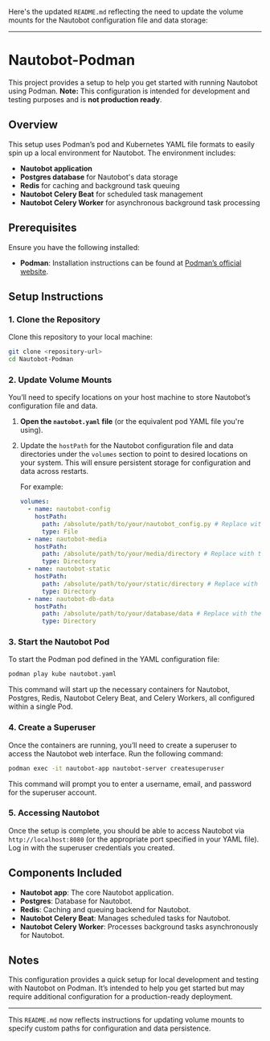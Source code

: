Here's the updated `README.md` reflecting the need to update the volume mounts for the Nautobot configuration file and data storage:

---

# Nautobot-Podman

This project provides a setup to help you get started with running Nautobot using Podman. **Note:** This configuration is intended for development and testing purposes and is **not production ready**.

## Overview

This setup uses Podman’s pod and Kubernetes YAML file formats to easily spin up a local environment for Nautobot. The environment includes:
- **Nautobot application**
- **Postgres database** for Nautobot's data storage
- **Redis** for caching and background task queuing
- **Nautobot Celery Beat** for scheduled task management
- **Nautobot Celery Worker** for asynchronous background task processing

## Prerequisites

Ensure you have the following installed:
- **Podman**: Installation instructions can be found at [Podman’s official website](https://podman.io/).

## Setup Instructions

### 1. Clone the Repository

Clone this repository to your local machine:

```bash
git clone <repository-url>
cd Nautobot-Podman
```

### 2. Update Volume Mounts

You’ll need to specify locations on your host machine to store Nautobot’s configuration file and data.

1. **Open the `nautobot.yaml` file** (or the equivalent pod YAML file you're using).
2. Update the `hostPath` for the Nautobot configuration file and data directories under the `volumes` section to point to desired locations on your system. This will ensure persistent storage for configuration and data across restarts.

   For example:
   ```yaml
   volumes:
     - name: nautobot-config
       hostPath:
         path: /absolute/path/to/your/nautobot_config.py # Replace with the actual path to your Nautobot config file
         type: File
     - name: nautobot-media
       hostPath:
         path: /absolute/path/to/your/media/directory # Replace with the desired path for Nautobot media files
         type: Directory
     - name: nautobot-static
       hostPath:
         path: /absolute/path/to/your/static/directory # Replace with the desired path for Nautobot static files
         type: Directory
     - name: nautobot-db-data
       hostPath:
         path: /absolute/path/to/your/database/data # Replace with the desired path for Postgres data
         type: Directory
   ```

### 3. Start the Nautobot Pod

To start the Podman pod defined in the YAML configuration file:

```bash
podman play kube nautobot.yaml
```

This command will start up the necessary containers for Nautobot, Postgres, Redis, Nautobot Celery Beat, and Celery Workers, all configured within a single Pod.

### 4. Create a Superuser

Once the containers are running, you’ll need to create a superuser to access the Nautobot web interface. Run the following command:

```bash
podman exec -it nautobot-app nautobot-server createsuperuser
```

This command will prompt you to enter a username, email, and password for the superuser account.

### 5. Accessing Nautobot

Once the setup is complete, you should be able to access Nautobot via `http://localhost:8080` (or the appropriate port specified in your YAML file). Log in with the superuser credentials you created.

## Components Included

- **Nautobot app**: The core Nautobot application.
- **Postgres**: Database for Nautobot.
- **Redis**: Caching and queuing backend for Nautobot.
- **Nautobot Celery Beat**: Manages scheduled tasks for Nautobot.
- **Nautobot Celery Worker**: Processes background tasks asynchronously for Nautobot.

## Notes

This configuration provides a quick setup for local development and testing with Nautobot on Podman. It’s intended to help you get started but may require additional configuration for a production-ready deployment.

---

This `README.md` now reflects instructions for updating volume mounts to specify custom paths for configuration and data persistence.